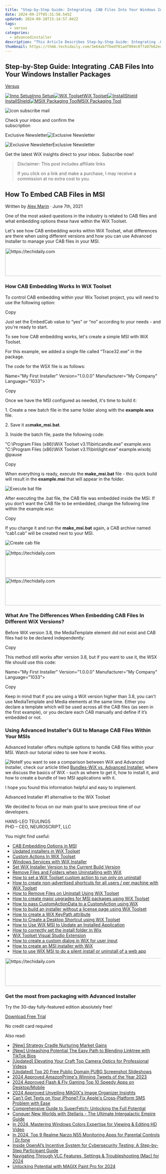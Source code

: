 ```yaml
---
title: "Step-by-Step Guide: Integrating .CAB Files Into Your Windows Installer Packages"
date: 2024-09-27T05:31:58.545Z
updated: 2024-09-28T15:14:57.042Z
tags:
  - versus
categories:
  - advancedinstaller
description: "This Article Describes Step-by-Step Guide: Integrating .CAB Files Into Your Windows Installer Packages"
thumbnail: https://thmb.techidaily.com/3e64ab7fbedf01adf094c0f7a07b62ec8466f937073c7188969d1624a01e5f53.jpg
---
```


## Step-by-Step Guide: Integrating .CAB Files Into Your Windows Installer Packages

[Versus](https://tools.techidaily.com/advancedinstaller/products/)

[![Inno Setup](https://cdn.advancedinstaller.com/svg/versus/iconInnoSetup.svg "Inno Setup")Inno Setup](https://www.advancedinstaller.com/versus/wix-toolset/../inno-setup.html)[![WiX Toolset](https://cdn.advancedinstaller.com/svg/versus/iconWiXToolset.svg "WiX Toolset")WiX Toolset](https://tools.techidaily.com/advancedinstaller/products/)[![InstallShield](https://cdn.advancedinstaller.com/svg/versus/iconInstallShield.svg "InstallShield")InstallShield](https://www.advancedinstaller.com/versus/wix-toolset/../installshield/adminstudio.html)[![MSIX Packaging Tool](https://cdn.advancedinstaller.com/svg/versus/iconMSIXPackagingTool.svg "MSIX Packaging Tool")MSIX Packaging Tool](https://www.advancedinstaller.com/versus/wix-toolset/../msix-packaging-tool-vs-advanced-installer.html)

![icon subscribe mail](https://www.advancedinstaller.com/svg/blog/spotSubscribeSidebar.svg "icon subscribe mail")

Check your inbox and confirm the  
 subscription

Exclusive Newsletter![Exclusive Newsletter](https://www.advancedinstaller.com/svg/versus/iconDemo.svg)

![Exclusive Newsletter](https://www.advancedinstaller.com/svg/versus/iconDemo.svg)Exclusive Newsletter

Get the latest WiX insights direct to your inbox. Subscribe now!

>  Disclaimer: This post includes affiliate links
>
>  If you click on a link and make a purchase, I may receive a commission at no extra cost to you.
>

## How To Embed CAB Files in MSI

Written by [Alex Marin](https://tools.techidaily.com/advancedinstaller/products/) · June 7th, 2021

One of the most asked questions in the industry is related to CAB files and what embedding options these have within the WiX Toolset. 

Let's see how CAB embedding works within WiX Toolset, what differences are there when using different versions and how you can use Advanced Installer to manage your CAB files in your MSI.

<!-- affiliate ads begin -->
<a href="https://appsumo.8odi.net/c/5597632/2144284/7443" target="_top" id="2144284">
  <img src="//a.impactradius-go.com/display-ad/7443-2144284" border="0" alt="https://techidaily.com" width="728" height="90"/>
</a>
<img height="0" width="0" src="https://appsumo.8odi.net/i/5597632/2144284/7443" style="position:absolute;visibility:hidden;" border="0" />
<!-- affiliate ads end -->

### How CAB Embedding Works In WiX Toolset

To control CAB embedding within your Wix Toolset project, you will need to use the following option:

<MediaTemplate EmbedCab="yes"/>

Copy

Just set the EmbedCab value to “yes” or “no” according to your needs - and you're ready to start.

To see how CAB embedding works, let's create a simple MSI with WiX Toolset. 

For this example, we added a single file called “Trace32.exe” in the package.

The code for the WSX file is as follows:

<Wix xmlns="http://schemas.microsoft.com/wix/2006/wi">
<Product Id="*" UpgradeCode="12345678-1111-2222-3333-666666666666"
 
Name="My First Installer" Version="1.0.0.0" Manufacturer="My Company" Language="1033">
<Package InstallerVersion="200" Compressed="yes" Comments="Hello, this is my first installer"/>
<MediaTemplate EmbedCab="yes" />

 
<Directory Id="TARGETDIR" Name="SourceDir">
<Directory Id="ProgramFilesFolder">
<Directory Id="INSTALLDIR" Name="MyFirstInstaller">
<Component Id="Files" Guid="11111111-2222-3333-4444-555555555555">
<File Id="File1" Source="Trace32.exe"/>
</Component>
</Directory>
</Directory>
</Directory>
 
<Feature Id="Feature1" Level="1" Title="First feature" Description="This is the one and only feature in this installation">
<ComponentRef Id="Files"/>
</Feature>
</Product>
</Wix>

Copy

 Once we have the MSI configured as needed, it's time to build it: 

1\. Create a new batch file in the same folder along with the **example.wsx** file. 

2\. Save it as**make\_msi.bat**.

3\. Inside the batch file, paste the following code:

"C:\Program Files (x86)\WiX Toolset v3.11\bin\candle.exe" example.wxs
"C:\Program Files (x86)\WiX Toolset v3.11\bin\light.exe" example.wixobj
@pause

Copy

When everything is ready, execute the **make\_msi.bat** file - this quick build will result in the **example.msi** that will appear in the folder.

![Execute bat file](https://cdn.advancedinstaller.com/img/wix-child-images/execute-bat-file.gif "Executing the make_msi.bat file")  

After executing the .bat file, the CAB file was embedded inside the MSI. If you don’t want the CAB file to be embedded, change the following line within the example.wsx:

<MediaTemplate EmbedCab="no"/>

Copy

If you change it and run the **make\_msi.bat** again, a CAB archive named “cab1.cab” will be created next to your MSI.

![Create cab file](https://cdn.advancedinstaller.com/img/wix-child-images/create-cab-file.png "Creating CAB file")  

<!-- affiliate ads begin -->
<a href="https://appsumo.8odi.net/c/5597632/2137412/7443" target="_top" id="2137412">
  <img src="//a.impactradius-go.com/display-ad/7443-2137412" border="0" alt="https://techidaily.com" width="728" height="90"/>
</a>
<img height="0" width="0" src="https://appsumo.8odi.net/i/5597632/2137412/7443" style="position:absolute;visibility:hidden;" border="0" />
<!-- affiliate ads end -->

<!-- affiliate ads begin -->
<a href="https://appsumo.8odi.net/c/5597632/2105864/7443" target="_top" id="2105864">
  <img src="//a.impactradius-go.com/display-ad/7443-2105864" border="0" alt="https://techidaily.com" width="728" height="90"/>
</a>
<img height="0" width="0" src="https://appsumo.8odi.net/i/5597632/2105864/7443" style="position:absolute;visibility:hidden;" border="0" />
<!-- affiliate ads end -->

### What Are The Differences When Embedding CAB Files In Different WiX Versions?

Before WiX version 3.8, the MediaTemplate element did not exist and CAB files had to be declared independently:

<Media Id="1" Cabinet="cab1.cab" EmbedCab="yes"/>

Copy

This method still works after version 3.8, but if you want to use it, the WSX file should use this code:

<Wix xmlns="http://schemas.microsoft.com/wix/2006/wi">
<Product Id="*" UpgradeCode="12345678-1111-2222-3333-666666666666"
 
Name="My First Installer" Version="1.0.0.0" Manufacturer="My Company" Language="1033">
<Package InstallerVersion="200" Compressed="yes" Comments="Hello, this is my first installer"/>
<Media Id="1" Cabinet="product.cab" EmbedCab="Yes"/>

Copy

Keep in mind that if you are using a WiX version higher than 3.8, you can't use MediaTemplate and Media elements at the same time. Either you declare a template which will be used across all the CAB files (as seen in the first example), or you declare each CAB manually and define if it’s embedded or not.

### Using Advanced Installer's GUI to Manage CAB Files Within Your MSIs

 Advanced Installer offers multiple options to handle CAB files within your MSI. Watch our tutorial video to see how it works. 

![Note](https://cdn.advancedinstaller.com/svg/common/IconMessageNote.svg)If you want to see a comparison between WiX and Advanced Installer, check our article titled [Bundles-WiX vs. Advanced Installer](https://tools.techidaily.com/advancedinstaller/products/), where we discuss the basics of WiX - such as where to get it, how to install it, and how to create a bundle of two MSI applications with it.

I hope you found this information helpful and easy to implement.

Advanced Installer #1 alternative to the WiX Toolset

We decided to focus on our main goal to save precious time of our developers.

HANS-LEO TEULINGS   
 PHD – CEO, NEUROSCRIPT, LLC

You might find useful:

* [CAB Embedding Options in MSI](https://tools.techidaily.com/advancedinstaller/products/)
* [Updated installers in WiX Toolset](https://tools.techidaily.com/advancedinstaller/products/)
* [Custom Actions In WiX Toolset](https://tools.techidaily.com/advancedinstaller/products/)
* [Windows Services with WiX Installer](https://tools.techidaily.com/advancedinstaller/products/)
* [Set WiX Installer Version to the Current Build Version](https://tools.techidaily.com/advancedinstaller/products/)
* [Remove Files and Folders when Uninstalling with WiX](https://tools.techidaily.com/advancedinstaller/products/)
* [How to set a WiX Toolset custom action to run only on uninstall](https://tools.techidaily.com/advancedinstaller/products/)
* [How to create non-advertised shortcuts for all users / per machine with WiX Toolset](https://tools.techidaily.com/advancedinstaller/products/)
* [How to Remove Files on Uninstall Using WiX Toolset](https://tools.techidaily.com/advancedinstaller/products/)
* [How to create major upgrades for MSI packages using WiX Toolset](https://tools.techidaily.com/advancedinstaller/products/)
* [How to pass CustomActionData to a CustomAction using WiX](https://tools.techidaily.com/advancedinstaller/products/)
* [How to build an installer without a license page using WiX Toolset](https://tools.techidaily.com/advancedinstaller/products/)
* [How to create a WiX KeyPath attribute](https://tools.techidaily.com/advancedinstaller/products/)
* [How to Create a Desktop Shortcut using WiX Toolset](https://tools.techidaily.com/advancedinstaller/products/)
* [How to Use WiX MSI to Update an Installed Application](https://tools.techidaily.com/advancedinstaller/products/)
* [How to correctly set the install folder in Wix](https://tools.techidaily.com/advancedinstaller/products/)
* [WiX Toolset Visual Studio Extension](https://tools.techidaily.com/advancedinstaller/products/)
* [How to create a custom dialog in WiX for user input](https://tools.techidaily.com/advancedinstaller/products/)
* [How to create an MSI installer with WiX](https://tools.techidaily.com/advancedinstaller/products/)
* [How to use WIX MSI to do a silent install or uninstall of a web app](https://tools.techidaily.com/advancedinstaller/products/)

<!-- affiliate ads begin -->
<a href="https://appsumo.8odi.net/c/5597632/2129738/7443" target="_top" id="2129738">
  <img src="//a.impactradius-go.com/display-ad/7443-2129738" border="0" alt="https://techidaily.com" width="728" height="90"/>
</a>
<img height="0" width="0" src="https://appsumo.8odi.net/i/5597632/2129738/7443" style="position:absolute;visibility:hidden;" border="0" />
<!-- affiliate ads end -->

### Get the most from packaging with Advanced Installer

Try the 30-day fully-featured edition absolutely free!

[Download Free Trial](https://tools.techidaily.com/advancedinstaller/products/)

No credit card required

<ins class="adsbygoogle"
     style="display:block"
     data-ad-format="autorelaxed"
     data-ad-client="ca-pub-7571918770474297"
     data-ad-slot="1223367746"></ins>

<ins class="adsbygoogle"
     style="display:block"
     data-ad-client="ca-pub-7571918770474297"
     data-ad-slot="8358498916"
     data-ad-format="auto"
     data-full-width-responsive="true"></ins>

<span class="atpl-alsoreadstyle">Also read:</span>
<div><ul>
<li><a href="https://some-tips.techidaily.com/new-strategy-cradle-nurturing-market-gains/"><u>[New] Strategy Cradle Nurturing Market Gains</u></a></li>
<li><a href="https://some-tips.techidaily.com/new-unleashing-potential-the-easy-path-to-blending-linktree-with-tiktok-bios/"><u>[New] Unleashing Potential The Easy Path to Blending Linktree with TikTok Bios</u></a></li>
<li><a href="https://fox-cloud.techidaily.com/updated-elevating-your-craft-top-camera-optics-for-professional-videos/"><u>[Updated] Elevating Your Craft Top Camera Optics for Professional Videos</u></a></li>
<li><a href="https://some-tips.techidaily.com/updated-top-20-free-public-domain-pubg-screenshot-slideshows/"><u>[Updated] Top 20 Free Public Domain PUBG Screenshot Slideshows</u></a></li>
<li><a href="https://twitter-videos.techidaily.com/2024-approved-amazonprimes-winning-tweets-of-the-year-2023/"><u>2024 Approved AmazonPrime's Winning Tweets of the Year 2023</u></a></li>
<li><a href="https://fox-links.techidaily.com/2024-approved-flash-and-fly-gaming-top-10-speedy-apps-on-desktopmobile/"><u>2024 Approved Flash & Fly Gaming Top 10 Speedy Apps on Desktop/Mobile</u></a></li>
<li><a href="https://some-tips.techidaily.com/2024-approved-unveiling-magixs-image-organizer-insights/"><u>2024 Approved Unveiling MAGIX's Image Organizer Insights</u></a></li>
<li><a href="https://fox-that.techidaily.com/cant-get-texts-on-your-iphone-fix-apples-cross-platform-sms-problem-with-ease/"><u>Can't Get Texts on Your iPhone? Fix Apple's Cross-Platform SMS Problem with Ease</u></a></li>
<li><a href="https://tech-haven.techidaily.com/comprehensive-guide-to-superfetch-unlocking-the-full-potential/"><u>Comprehensive Guide to SuperFetch: Unlocking the Full Potential</u></a></li>
<li><a href="https://buynow-tips.techidaily.com/conquer-new-worlds-with-stellaris-the-ultimate-intergalactic-empire-guide/"><u>Conquer New Worlds with Stellaris - The Ultimate Intergalactic Empire Guide</u></a></li>
<li><a href="https://some-tips.techidaily.com/in-2024-mastering-windows-colors-expertise-for-viewing-and-editing-hd-video/"><u>In 2024, Mastering Windows Colors Expertise for Viewing & Editing HD Video</u></a></li>
<li><a href="https://android-location-track.techidaily.com/in-2024-top-9-realme-narzo-n55-monitoring-apps-for-parental-controls-drfone-by-drfone-virtual-android/"><u>In 2024, Top 9 Realme Narzo N55 Monitoring Apps for Parental Controls | Dr.fone</u></a></li>
<li><a href="https://tech-hub.techidaily.com/inside-openais-incentive-system-for-cybersecurity-testing-a-step-by-step-participant-guide/"><u>Inside OpenAI’s Incentive System for Cybersecurity Testing: A Step-by-Step Participant Guide</u></a></li>
<li><a href="https://extra-support.techidaily.com/navigating-through-vlc-features-settings-and-troubleshooting-mac-for-2024/"><u>Navigating Through VLC Features, Settings & Troubleshooting (Mac) for 2024</u></a></li>
<li><a href="https://some-tips.techidaily.com/unlocking-potential-with-magix-paint-pro-for-2024/"><u>Unlocking Potential with MAGIX Paint Pro for 2024</u></a></li>
</ul></div>

